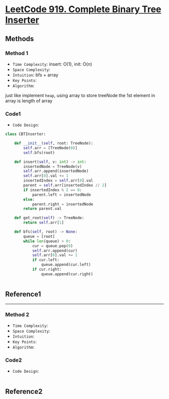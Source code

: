 # [LeetCode 919. Complete Binary Tree Inserter](https://leetcode-cn.com/problems/complete-binary-tree-inserter/)

## Methods

### Method 1

* `Time Complexity`: insert: O(1), init: O(n)
* `Space Complexity`:
* `Intuition`: bfs + array
* `Key Points`:
* `Algorithm`:

just like implement `heap`, using array to store treeNode
the 1st element in array is length of array

### Code1

* `Code Design`:

```python
class CBTInserter:

    def __init__(self, root: TreeNode):
        self.arr = [TreeNode(0)]
        self.bfs(root)

    def insert(self, v: int) -> int:
        insertedNode = TreeNode(v)
        self.arr.append(insertedNode)
        self.arr[0].val += 1
        insertedIndex = self.arr[0].val
        parent = self.arr[insertedIndex // 2]
        if insertedIndex % 2 == 0:
            parent.left = insertedNode
        else:
            parent.right = insertedNode
        return parent.val

    def get_root(self) -> TreeNode:
        return self.arr[1]

    def bfs(self, root) -> None:
        queue = [root]
        while len(queue) > 0:
            cur = queue.pop(0)
            self.arr.append(cur)
            self.arr[0].val += 1
            if cur.left:
                queue.append(cur.left)
            if cur.right:
                queue.append(cur.right)



```

## Reference1

----------------------

### Method 2

* `Time Complexity`:
* `Space Complexity`:
* `Intuition`:
* `Key Points`:
* `Algorithm`:

### Code2

* `Code Design`:

```java


```

## Reference2
